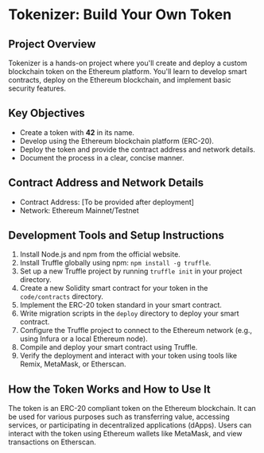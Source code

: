 # Tokenizer: Build Your Own Token

## Project Overview
Tokenizer is a hands-on project where you'll create and deploy a custom blockchain token on the Ethereum platform. You'll learn to develop smart contracts, deploy on the Ethereum blockchain, and implement basic security features.

## Key Objectives
- Create a token with **42** in its name.
- Develop using the Ethereum blockchain platform (ERC-20).
- Deploy the token and provide the contract address and network details.
- Document the process in a clear, concise manner.

## Contract Address and Network Details
- Contract Address: [To be provided after deployment]
- Network: Ethereum Mainnet/Testnet

## Development Tools and Setup Instructions
1. Install Node.js and npm from the official website.
2. Install Truffle globally using npm: `npm install -g truffle`.
3. Set up a new Truffle project by running `truffle init` in your project directory.
4. Create a new Solidity smart contract for your token in the `code/contracts` directory.
5. Implement the ERC-20 token standard in your smart contract.
6. Write migration scripts in the `deploy` directory to deploy your smart contract.
7. Configure the Truffle project to connect to the Ethereum network (e.g., using Infura or a local Ethereum node).
8. Compile and deploy your smart contract using Truffle.
9. Verify the deployment and interact with your token using tools like Remix, MetaMask, or Etherscan.

## How the Token Works and How to Use It
The token is an ERC-20 compliant token on the Ethereum blockchain. It can be used for various purposes such as transferring value, accessing services, or participating in decentralized applications (dApps). Users can interact with the token using Ethereum wallets like MetaMask, and view transactions on Etherscan.
